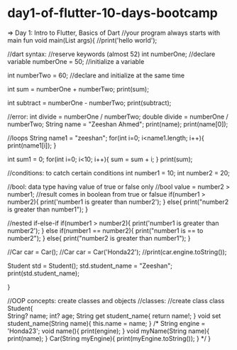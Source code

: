 # day1-of-flutter-10-days-bootcamp

=> Day 1: Intro to Flutter, Basics of Dart
//your program always starts with main fun
void main(List<String> args){
  //print('hello world');

  //dart syntax:
  //reserve keywords (almost 52)
  int numberOne; //declare variable
  numberOne = 50; //initialize a variable
  
  int numberTwo = 60; //declare and initialize at the same time

  int sum = numberOne + numberTwo;
  print(sum);

  int subtract = numberOne - numberTwo;
  print(subtract);

  //error: int divide = numberOne / numberTwo;
  double divide = numberOne / numberTwo;
  String name = "Zeeshan Ahmed";
  print(name);
  print(name[0]);

  //loops
  String name1 = "zeeshan";
  for(int i=0; i<name1.length; i++){
    print(name1[i]);
  }
  
  int sum1 = 0;
  for(int i=0; i<10; i++){
    sum = sum + i;
  }
  print(sum);

  //conditions: to catch certain conditions
  int number1 = 10;
  int number2 = 20;


  //bool: data type having value of true or false only
  //bool value = number2 > number1; //result comes in boolean from true or falsue
  if(number1 > number2){
    print('number1 is greater than number2');
  } else{
    print("number2 is greater than number1");
  }

  //nested if-else-if
   if(number1 > number2){
    print('number1 is greater than number2');
  } else if(number1 == number2){
    print("number1 is == to number2");
  } else{
    print("number2 is greater than number1");
  }

  //Car car = Car();
  //Car car =  Car('Honda22');
  //print(car.engine.toString());

  Student std = Student();
  std.student_name = "Zeeshan";
  print(std.student_name);

}

 //OOP concepts: create classes and objects
  //classes: 
//create class
class Student{   
   String? name;
   int? age;
   String get student_name{
    return name!;
   }
   void set student_name(String name){
    this.name = name;
   }
    /*
    String engine = 'Honda23';
    void name(){
      print(engine);
    }
    void myName(String name){
      print(name);
    }
    Car(String myEngine){
      print(myEngine.toString());
    }
    */
}

